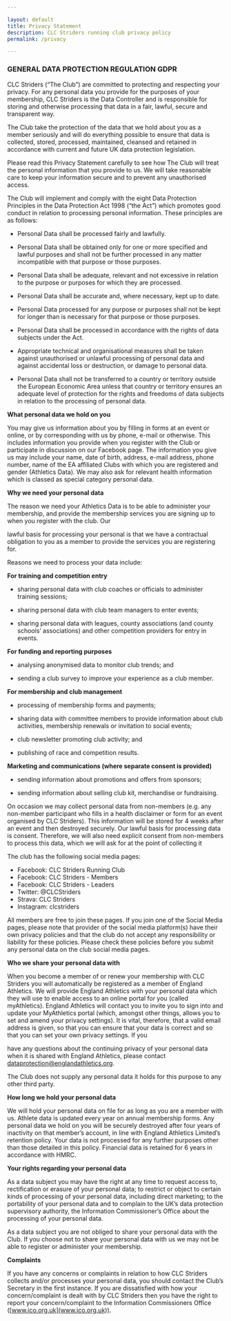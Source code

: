 ```yaml
---

layout: default
title: Privacy Statement
description: CLC Striders running club privacy policy
permalink: /privacy

---
```


### GENERAL DATA PROTECTION REGULATION GDPR

CLC Striders (“The Club”) are committed to protecting and respecting your privacy. For any personal data you provide for the purposes of your membership, CLC Striders is the Data Controller and is responsible for storing and otherwise processing that data in a fair, lawful, secure and transparent way.

The Club take the protection of the data that we hold about you as a member seriously and will do everything possible to ensure that data is collected, stored, processed, maintained, cleansed and retained in accordance with current and future UK data protection legislation.

Please read this Privacy Statement carefully to see how The Club will treat the personal information that you provide to us. We will take reasonable care to keep your information secure and to prevent any unauthorised access.

The Club will implement and comply with the eight Data Protection Principles in the Data Protection Act 1998 (“the Act”) which promotes good conduct in relation to processing personal information. These principles are as follows:

* Personal Data shall be processed fairly and lawfully.

* Personal Data shall be obtained only for one or more specified and lawful purposes and shall not be further processed in any matter incompatible with that purpose or those purposes.

* Personal Data shall be adequate, relevant and not excessive in relation to the purpose or purposes for which they are processed.

* Personal Data shall be accurate and, where necessary, kept up to date.

* Personal Data processed for any purpose or purposes shall not be kept for longer than is necessary for that purpose or those purposes.

* Personal Data shall be processed in accordance with the rights of data subjects under the Act.

* Appropriate technical and organisational measures shall be taken against unauthorised or unlawful processing of personal data and against accidental loss or destruction, or damage to personal data.

* Personal Data shall not be transferred to a country or territory outside the European Economic Area unless that country or territory ensures an adequate level of protection for the rights and freedoms of data subjects in relation to the processing of personal data.

__What personal data we hold on you__

You may give us information about you by filling in forms at an event or online, or by corresponding with us by phone, e-mail or otherwise. This includes information you provide when you register with the Club or participate in discussion on our Facebook page. The information you give us may include your name, date of birth, address, e-mail address, phone number, name of the EA affiliated Clubs with which you are registered and gender (Athletics Data). We may also ask for relevant health information which is classed as special category personal data.

__Why we need your personal data__

The reason we need your Athletics Data is to be able to administer your membership, and provide the membership services you are signing up to when you register with the club. Our

lawful basis for processing your personal is that we have a contractual obligation to you as a member to provide the services you are registering for.

Reasons we need to process your data include:

__For training and competition entry__

* sharing personal data with club coaches or officials to administer training sessions;

* sharing personal data with club team managers to enter events;

* sharing personal data with leagues, county associations (and county schools’ associations) and other competition providers for entry in events.

__For funding and reporting purposes__

* analysing anonymised data to monitor club trends; and

* sending a club survey to improve your experience as a club member.

__For membership and club management__

* processing of membership forms and payments;

* sharing data with committee members to provide information about club activities, membership renewals or invitation to social events;

* club newsletter promoting club activity; and

* publishing of race and competition results.

__Marketing and communications (where separate consent is provided)__

* sending information about promotions and offers from sponsors;

* sending information about selling club kit, merchandise or fundraising.

On occasion we may collect personal data from non-members (e.g. any non-member participant who fills in a health disclaimer or form for an event organised by CLC Striders). This information will be stored for 4 weeks after an event and then destroyed securely. Our lawful basis for processing data is consent. Therefore, we will also need explicit consent from non-members to process this data, which we will ask for at the point of collecting it

The club has the following social media pages:

* Facebook: CLC Striders Running Club
* Facebook: CLC Striders - Members
* Facebook: CLC Striders - Leaders
* Twitter: @CLCStriders
* Strava: CLC Striders
* Instagram: clcstriders

All members are free to join these pages. If you join one of the Social Media pages, please note that provider of the social media platform(s) have their own privacy policies and that the club do not accept any responsibility or liability for these policies. Please check these policies before you submit any personal data on the club social media pages.

__Who we share your personal data with__

When you become a member of or renew your membership with CLC Striders you will automatically be registered as a member of England Athletics. We will provide England Athletics with your personal data which they will use to enable access to an online portal for you (called myAthletics). England Athletics will contact you to invite you to sign into and update your MyAthletics portal (which, amongst other things, allows you to set and amend your privacy settings). It is vital, therefore, that a valid email address is given, so that you can ensure that your data is correct and so that you can set your own privacy settings. If you

have any questions about the continuing privacy of your personal data when it is shared with England Athletics, please contact <dataprotection@englandathletics.org>.

The Club does not supply any personal data it holds for this purpose to any other third party.

__How long we hold your personal data__

We will hold your personal data on file for as long as you are a member with us. Athlete data is updated every year on annual membership forms. Any personal data we hold on you will be securely destroyed after four years of inactivity on that member’s account, in line with England Athletics Limited’s retention policy. Your data is not processed for any further purposes other than those detailed in this policy. Financial data is retained for 6 years in accordance with HMRC.

__Your rights regarding your personal data__

As a data subject you may have the right at any time to request access to, rectification or erasure of your personal data; to restrict or object to certain kinds of processing of your personal data, including direct marketing; to the portability of your personal data and to complain to the UK’s data protection supervisory authority, the Information Commissioner’s Office about the processing of your personal data.

As a data subject you are not obliged to share your personal data with the Club. If you choose not to share your personal data with us we may not be able to register or administer your membership.

__Complaints__

If you have any concerns or complaints in relation to how CLC Striders collects and/or processes your personal data, you should contact the Club’s Secretary in the first instance. If you are dissatisfied with how your concern/complaint is dealt with by CLC Striders then you have the right to report your concern/complaint to the Information Commissioners Office ([www.ico.org.uk](www.ico.org.uk)).
